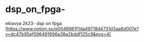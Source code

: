 # dsp_on_fpga-
eklavya 2k23- dsp on fpga 
[https://www.notion.so/e0048961f1da49718d4731d3aa6d007e?v=dc47b95ef596491696a38a2bddf125c9&pvs=4]
